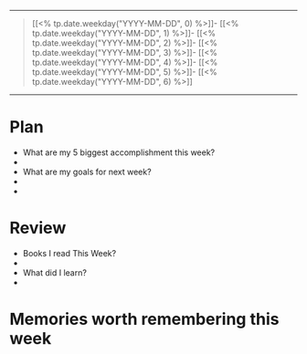 ----
> [[<% tp.date.weekday("YYYY-MM-DD", 0) %>]]- [[<% tp.date.weekday("YYYY-MM-DD", 1) %>]]- [[<% tp.date.weekday("YYYY-MM-DD", 2) %>]]- [[<% tp.date.weekday("YYYY-MM-DD", 3) %>]]- [[<% tp.date.weekday("YYYY-MM-DD", 4) %>]]- [[<% tp.date.weekday("YYYY-MM-DD", 5) %>]]- [[<% tp.date.weekday("YYYY-MM-DD", 6) %>]]
----
# Plan
- What are my 5 biggest accomplishment this week?
 - 
- What are my goals for next week?
 - 
-
# Review
- Books I read This Week?
 -  
- What did I learn?
 -
# Memories worth remembering this week
